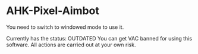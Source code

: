 # AHK-Pixel-Aimbot
You need to switch to windowed mode to use it.

Currently has the status: OUTDATED
You can get VAC banned for using this software. All actions are carried out at your own risk.

